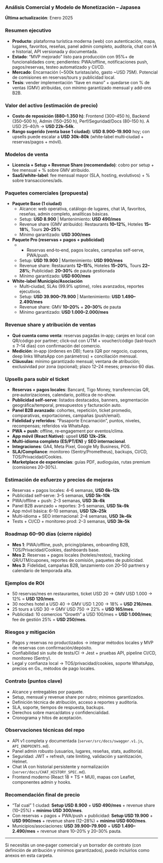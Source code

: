 ### Análisis Comercial y Modelo de Monetización – Japasea

**Última actualización**: Enero 2025

### Resumen ejecutivo
- **Producto**: plataforma turística moderna (web) con autenticación, mapa, lugares, favoritos, reseñas, panel admin completo, auditoría, chat con IA e historial, API versionada y documentada.
- **Estado**: “MVP mejorado” listo para producción con 95%+ de funcionalidades core; pendientes: PWA/offline, notificaciones push, pagos/reservas, testeo automatizado y CI/CD.
- **Mercado**: Encarnación (~500k turistas/año, gasto ~USD 75M). Potencial de comisiones en reservas/tours y publicidad local.
- **Tesis**: vender implementación “llave en mano” + quedarse con % de ventas (GMV) atribuidas, con mínimo garantizado mensual y add-ons B2B.

### Valor del activo (estimación de precio)
- **Costo de reposición (880–1.350 h)**: Frontend (300–450 h), Backend (350–500 h), Admin (150–250 h), Perf/Seguridad/Docs (80–150 h). A USD 25–40/h → **USD 22k–54k**.
- **Rango sugerido (venta base 1 ciudad)**: **USD 8.900–19.900** hoy; con upsells puede escalar a **USD 30k–80k** (white‑label multi‑ciudad + reservas/pagos + móvil).

### Modelos de venta
- **Licencia + Setup + Revenue Share (recomendado)**: cobro por setup + fee mensual + % sobre GMV atribuido.
- **SaaS/white‑label**: fee mensual mayor (SLA, hosting, evolutivos) + % sobre transacciones/ads.

### Paquetes comerciales (propuesta)
- **Paquete Base (1 ciudad)**
  - Alcance: web operativa, catálogo de lugares, chat IA, favoritos, reseñas, admin completo, analíticas básicas.
  - Setup: **USD 8.900** | Mantenimiento: **USD 490/mes**
  - Revenue share (GMV atribuido): Restaurants **10–12%**, Hoteles **15–18%**, Tours **20–25%**
  - Mínimo garantizado: **USD 300/mes**
- **Paquete Pro (reservas + pagos + publicidad)**
  - + Reservas end‑to‑end, pagos locales, campañas self‑serve, PWA/push.
  - Setup: **USD 19.900** | Mantenimiento: **USD 990/mes**
  - Revenue share: Restaurants **12–15%**, Hoteles **15–20%**, Tours **22–28%**; Publicidad: **20–30%** de pauta gestionada
  - Mínimo garantizado: **USD 600/mes**
- **White‑label Municipio/Asociación**
  - Multi‑ciudad, SLAs (99.9% uptime), roles avanzados, reportes ejecutivos.
  - Setup: **USD 39.900–79.900** | Mantenimiento: **USD 1.490–2.490/mes**
  - Revenue share: GMV **10–20%** + **20–30%** de pauta
  - Mínimo garantizado: **USD 1.000–2.000/mes**

### Revenue share y atribución de ventas
- **Qué cuenta como venta**: reservas pagadas in‑app; canjes en local con QR/código por partner; click‑out con UTM + voucher/código (last‑touch ≤ 7–14 días) con confirmación del comercio.
- **Medición**: in‑app (órdenes en DB); fuera (QR por negocio, cupones, deep links WhatsApp con parámetros) + conciliación mensual.
- **Cláusulas**: mínimo garantizado mensual; ventana de atribución; exclusividad por zona (opcional); plazo 12–24 meses; preaviso 60 días.

### Upsells para subir el ticket
- **Reservas + pagos locales**: Bancard, Tigo Money, transferencias QR, pre‑autorizaciones, calendario, política de no‑show.
- **Publicidad self‑serve**: listados destacados, banners, segmentación geográfica/temporal, presupuestos y facturación auto.
- **Panel B2B avanzado**: cohortes, repetición, ticket promedio, comparativas, exportaciones, campañas (push/email).
- **Fidelidad y referidos**: “Pasaporte Encarnación”, puntos, niveles, recompensas; referidos vía WhatsApp.
- **PWA + push**: offline, re‑engagement por eventos/clima.
- **App móvil (React Native)**: upsell **USD 12k–25k**.
- **Multi‑idioma completo (ES/PT/EN)** y **SEO internacional**.
- **Integraciones**: GA4, Meta Pixel, Google My Business, POS.
- **SLA/Compliance**: monitoreo (Sentry/Prometheus), backups, CI/CD, TOS/Privacidad/Cookies.
- **Marketplace de experiencias**: guías PDF, audioguías, rutas premium (comisiones 20–30%).

### Estimación de esfuerzo y precios de mejoras
- Reservas + pagos locales: 4–6 semanas, **USD 6k–12k**
- Publicidad self‑serve: 3–5 semanas, **USD 5k–10k**
- PWA/offline + push: 2–3 semanas, **USD 3k–6k**
- Panel B2B avanzado + reportes: 3–5 semanas, **USD 5k–9k**
- App móvil básica: 6–10 semanas, **USD 12k–25k**
- Multi‑idioma + SEO internacional: 2–4 semanas, **USD 3k–6k**
- Tests + CI/CD + monitoreo prod: 2–3 semanas, **USD 3k–5k**

### Roadmap 60–90 días (cierre rápido)
- **Mes 1**: PWA/offline, push, pricing/planes, onboarding B2B, TOS/Privacidad/Cookies, dashboards base.
- **Mes 2**: Reservas + pagos locales (hoteles/restos), tracking QR/UTM/cupones, reportes de comisión, paquetes de publicidad.
- **Mes 3**: Fidelidad, campañas B2B, lanzamiento con 20–50 partners y calendario de temporada alta.

### Ejemplos de ROI
- 50 reservas/mes en restaurantes, ticket USD 20 → GMV USD 1.000 → 12% = **USD 120/mes**.
- 30 noches hotel a USD 40 → GMV USD 1.200 → 18% = **USD 216/mes**.
- 25 tours a USD 30 → GMV USD 750 → 22% = **USD 165/mes**.
- Publicidad: 10 comercios “Growth” a USD 100/mes = **USD 1.000/mes**; fee de gestión 25% = **USD 250/mes**.

### Riesgos y mitigación
- Pagos y reservas no productizados → integrar métodos locales y MVP de reservas con confirmación/depósito.
- Confiabilidad sin suite de tests/CI → Jest + pruebas API, pipeline CI/CD, monitoreo (Sentry).
- Legal y confianza local → TOS/privacidad/cookies, soporte WhatsApp, precios en Gs., métodos de pago locales.

### Contrato (puntos clave)
- Alcance y entregables por paquete.
- Setup, mensual y revenue share por rubro; mínimos garantizados.
- Definición técnica de atribución, acceso a reportes y auditoría.
- SLA, soporte, tiempos de respuesta, backups.
- Derechos sobre marca/datos y confidencialidad.
- Cronograma y hitos de aceptación.

### Observaciones técnicas del repo
- API v1 completa y documentada (`server/src/docs/swagger.v1.js`, `API_ENDPOINTS.md`).
- Panel admin robusto (usuarios, lugares, reseñas, stats, auditoría).
- Seguridad: JWT + refresh, rate limiting, validación y sanitización, Helmet.
- Chat IA con historial persistente y normalización (`server/docs/CHAT_HISTORY_SPEC.md`).
- Frontend moderno (React 18 + TS + MUI), mapas con Leaflet, componentes admin y hooks.

### Recomendación final de precio
- “Tal cual” 1 ciudad: **Setup USD 8.900** + **USD 490/mes** + revenue share (10–25%) + **mínimo USD 300/mes**.
- Con reservas + pagos + PWA/push + publicidad: **Setup USD 19.900** + **USD 990/mes** + revenue share (12–28%) + **mínimo USD 600/mes**.
- Municipios/asociaciones: **USD 39.900–79.900** + **USD 1.490–2.490/mes** + revenue share 10–20% y 20–30% pauta.

---

Si necesitás un one‑pager comercial y un borrador de contrato (con definición de atribución y mínimos garantizados), puedo incluirlos como anexos en esta carpeta.



